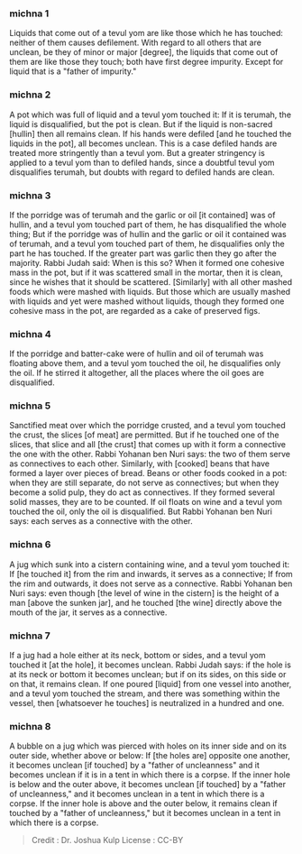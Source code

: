 
### michna 1
Liquids that come out of a tevul yom are like those which he has touched: neither of them causes defilement. With regard to all others that are unclean, be they of minor  or major  [degree], the liquids that come out of them are like those they touch; both have first degree impurity. Except for liquid that is a "father of impurity."

### michna 2
A pot which was full of liquid and a tevul yom touched it: If it is terumah, the liquid is disqualified, but the pot is clean. But if the liquid is non-sacred [hullin] then all remains clean. If his hands were defiled [and he touched the liquids in the pot], all becomes unclean. This is a case defiled hands are treated more stringently than a tevul yom. But a greater stringency is applied to a tevul yom than to defiled hands, since a doubtful tevul yom disqualifies terumah, but doubts with regard to defiled hands are clean.

### michna 3
If the porridge was of terumah and the garlic or oil [it contained] was of hullin, and a tevul yom touched part of them, he has disqualified the whole thing; But if the porridge was of hullin and the garlic or oil it contained was of terumah, and a tevul yom touched part of them, he disqualifies only the part he has touched. If the greater part was garlic then they go after the majority. Rabbi Judah said: When is this so? When it formed one cohesive mass in the pot, but if it was scattered small in the mortar, then it is clean, since he wishes that it should be scattered. [Similarly] with all other mashed foods which were mashed with liquids. But those which are usually mashed with liquids and yet were mashed without liquids, though they formed one cohesive mass in the pot, are regarded as a cake of preserved figs.

### michna 4
If the porridge and batter-cake were of hullin and oil of terumah was floating above them, and a tevul yom touched the oil, he disqualifies only the oil. If he stirred it altogether, all the places where the oil goes are disqualified.

### michna 5
Sanctified meat over which the porridge crusted, and a tevul yom touched the crust, the slices [of meat] are permitted. But if he touched one of the slices, that slice and all [the crust] that comes up with it form a connective the one with the other. Rabbi Yohanan ben Nuri says: the two of them serve as connectives to each other. Similarly, with [cooked] beans that have formed a layer over pieces of bread. Beans or other foods cooked in a pot: when they are still separate, do not serve as connectives; but when they become a solid pulp, they do act as connectives. If they formed several solid masses, they are to be counted. If oil floats on wine and a tevul yom touched the oil, only the oil is disqualified. But Rabbi Yohanan ben Nuri says: each serves as a connective with the other.

### michna 6
A jug which sunk into a cistern containing wine, and a tevul yom touched it: If [he touched it] from the rim and inwards, it serves as a connective; If from the rim and outwards, it does not serve as a connective. Rabbi Yohanan ben Nuri says: even though [the level of wine in the cistern] is the height of a man [above the sunken jar], and he touched [the wine] directly above the mouth of the jar, it serves as a connective.

### michna 7
If a jug had a hole either at its neck, bottom or sides, and a tevul yom touched it [at the hole], it becomes unclean. Rabbi Judah says: if the hole is at its neck or bottom it becomes unclean; but if on its sides, on this side or on that, it remains clean. If one poured [liquid] from one vessel into another, and a tevul yom touched the stream, and there was something within the vessel, then [whatsoever he touches] is neutralized in a hundred and one.

### michna 8
A bubble on a jug which was pierced with holes on its inner side and on its outer side, whether above or below: If [the holes are] opposite one another, it becomes unclean [if touched] by a "father of uncleanness" and it becomes unclean if it is in a tent in which there is a corpse. If the inner hole is below and the outer above, it becomes unclean [if touched] by a "father of uncleanness," and it becomes unclean in a tent in which there is a corpse. If the inner hole is above and the outer below, it remains clean if touched by a "father of uncleanness," but it becomes unclean in a tent in which there is a corpse.

>Credit : Dr. Joshua Kulp
>License : CC-BY